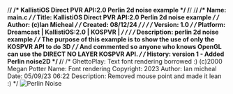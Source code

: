 /********************************************************************************************/
/* KallistiOS Direct PVR API:2.0  Perlin 2d noise example                                   */
/********************************************************************************************/
/********************************************************************************************/
/* Name:     main.c                                                                         */
/* Title:    KallistiOS Direct PVR API:2.0  Perlin 2d noise example                         */
/* Author:   (c)Ian Micheal                                                                 */
/* Created:  08/12/24                                                                       */
/*                                                                                          */
/* Version:  1.0                                                                            */
/* Platform: Dreamcast | KallistiOS:2.0 | KOSPVR |                                          */
/*                                                                                          */
/* Description: perlin 2d noise example                                                     */
/* The purpose of this example is to show the use of only the KOSPVR API to do 3D           */
/* And commented so anyone who knows OpenGL can use the DIRECT NO LAYER KOSPVR API.         */
/* History: version 1 - Added Perlin noise2D                                                */
/********************************************************************************************/
/* GhettoPlay: Text font rendering borrowed :)
   (c)2000 Megan Potter
	Name: Font rendering 
	Copyright: 2023
	Author: Ian micheal
	Date: 05/09/23 06:22
	Description: Removed mouse point and made it lean :)
*/
![Perlin Noise](https://github.com/ianmicheal/DREAMCAST-KOS-PVR-3D-EXAMPLES/blob/main/pvr2dperlin/perlin.png?raw=true)
